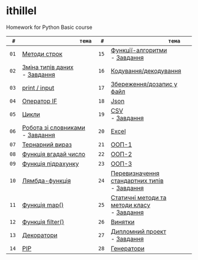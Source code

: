 # ithillel

Homework for Python Basic course

| `  #  ` | `                    тема                    `                                           | `  #  ` | `                    тема                    `                                                       |
| :-----: | ---------------------------------------------------------------------------------------- | :-----: | ---------------------------------------------------------------------------------------------------- |
|  `01`   | [Методи строк](/python_basic/dz_01.py)                                                   |  `15`   | [Функції-алгоритми](/python_basic/dz_15.py)<br>- [Завдання](/python_basic/dz_15.txt)                 |
|  `02`   | [Зміна типів даних](/python_basic/dz_02.py)<br>- [Завдання](/python_basic/dz_02.txt)     |  `16`   | [Кодування/декодування](/python_basic/dz_16.py)                                                      |
|  `03`   | [print / input](/python_basic/dz_03.py)                                                  |  `17`   | [Збереження/дозапис у файл](/python_basic/dz_17.py)                                                  |
|  `04`   | [Оператор IF](/python_basic/dz_04.py)                                                    |  `18`   | [Json](/python_basic/dz_18.py)                                                                       |
|  `05`   | [Цикли](/python_basic/dz_05.py)                                                          |  `19`   | [CSV](/python_basic/dz_19.py) <br>- [Завдання](/python_basic/dz_19.txt)                              |
|  `06`   | [Робота зі словниками](/python_basic/dz_06.py) <br>- [Завдання](/python_basic/dz_06.txt) |  `20`   | [Excel](/python_basic/dz_20.py)                                                                      |
|  `07`   | [Тернарний вираз](/python_basic/dz_07.py)                                                |  `21`   | [ООП-1](/python_basic/dz_21.py)                                                                      |
|  `08`   | [Функція вгадай число](/python_basic/dz_08.py)                                           |  `22`   | [ООП-2](/python_basic/dz_22.py)                                                                      |
|  `09`   | [Функція підрахунку](/python_basic/dz_09.py)                                             |  `23`   | [ООП-3](/python_basic/dz_23.py)                                                                      |
|  `10`   | [Лямбда-функція](/python_basic/dz_10.py)                                                 |  `24`   | [Перевизначення стандартних типів](/python_basic/dz_24.py) <br>- [Завдання](/python_basic/dz_24.txt) |
|  `11`   | [Функція map()](/python_basic/dz_11.py)                                                  |  `25`   | [Статичні методи та методи класу](/python_basic/dz_25.py) <br>- [Завдання](/python_basic/dz_25.txt)  |
|  `12`   | [Функція filter()](/python_basic/dz_12.py)                                               |  `26`   | [Винятки](/python_basic/dz_26.py)                                                                    |
|  `13`   | [Декоратори](/python_basic/dz_13.py)                                                     |  `27`   | [Дипломний проект](/python_basic/diplom/) <br>- [Завдання](/python_basic/dz_27.txt)                  |
|  `14`   | [PIP](/python_basic/dz_14.txt)                                                           |  `28`   | [Генератори](/python_basic/dz_28.py)                                                                 |
